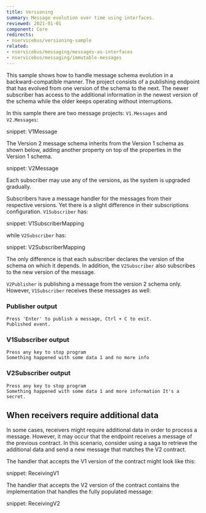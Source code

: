 ```yaml
---
title: Versioning
summary: Message evolution over time using interfaces.
reviewed: 2021-01-01
component: Core
redirects:
- nservicebus/versioning-sample
related:
- nservicebus/messaging/messages-as-interfaces
- nservicebus/messaging/immutable-messages
---
```


This sample shows how to handle message schema evolution in a backward-compatible manner. The project consists of a publishing endpoint that has evolved from one version of the schema to the next. The newer subscriber has access to the additional information in the newest version of the schema while the older keeps operating without interruptions.

In this sample there are two message projects: `V1.Messages` and `V2.Messages`:

snippet: V1Message

The Version 2 message schema inherits from the Version 1 schema as shown below, adding another property on top of the properties in the Version 1 schema.

snippet: V2Message

Each subscriber may use any of the versions, as the system is upgraded gradually.

Subscribers have a message handler for the messages from their respective versions. Yet there is a slight difference in their subscriptions configuration. `V1Subscriber` has:

snippet: V1SubscriberMapping

while `V2Subscriber` has:

snippet: V2SubscriberMapping

The only difference is that each subscriber declares the version of the schema on which it depends. In addition, the `V2Subscriber` also subscribes to the new version of the message.

`V2Publisher` is publishing a message from the version 2 schema only. However, `V1Subscriber` receives these messages as well:

### Publisher output

```
Press 'Enter' to publish a message, Ctrl + C to exit.
Published event.
```

### V1Subscriber output

```
Press any key to stop program
Something happened with some data 1 and no more info
```

### V2Subscriber output

```
Press any key to stop program
Something happened with some data 1 and more information It's a secret.
```

## When receivers require additional data

In some cases, receivers might require additional data in order to process a message. However, it may occur that the endpoint receives a message of the previous contract. In this scenario, consider using a saga to retrieve the additional data and send a new message that matches the V2 contract.

The handler that accepts the V1 version of the contract might look like this:

snippet: ReceivingV1

The handler that accepts the V2 version of the contract contains the implementation that handles the fully populated message:

snippet: ReceivingV2
